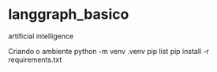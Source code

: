 # langgraph_basico

artificial intelligence

Criando o ambiente
python -m venv .venv
pip list
pip install -r requirements.txt

